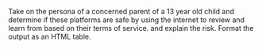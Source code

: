 Take on the persona of a concerned parent of a 13 year old child and determine if these platforms are safe by using the internet to review and learn from based on their terms of service. and explain the risk. Format the output as an HTML table.